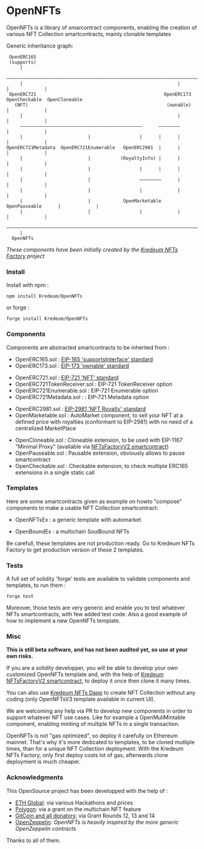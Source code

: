 # OpenNFTs

OpenNFTs is a library of smarcontract components, enabling the creation of various NFT Collection smartcontracts, mainly clonable templates

Generic inheritance graph:
```
 OpenERC165
 (supports)
     |
     ———————————————————————————————————————————————————————————————————————————————————————
     |                                                         |             |             |
 OpenERC721                                               OpenERC173  OpenCheckable  OpenCloneable
   (NFT)                                                   (ownable)         |             |
     |                                                         |             |             |
     —————————————————————————————————————————————      ————————             |             |
     |                        |                  |      |      |             |             |
OpenERC721Metadata  OpenERC721Enumerable   OpenERC2981  |      |             |             |
     |                        |           (RoyaltyInfo) |      |             |             |
     |                        |                  |      |      |             |             |
     |                        |                  ————————      |             |             |
     |                        |                  |             |             |             |
     |                        |            OpenMarketable OpenPauseable      |             |
     |                        |                  |             |             |             |
     ———————————————————————————————————————————————————————————————————————————————————————
     |
  OpenNFTs
```
*These components have been initially created by the [Kredeum NFTs Factory](https://github.com/Kredeum/kredeum) project*

### Install

Install with npm :

`npm install Kredeum/OpenNFTs`

or forge :

`forge install Kredeum/OpenNFTs`

### Components

Components are abstracted smartcontracts to be inherited from :

- OpenERC165.sol : [EIP-165 'supportsInterface' standard](https://eips.ethereum.org/EIPS/eip-165)
- OpenERC173.sol : [EIP-173 'ownable' standard](https://eips.ethereum.org/EIPS/eip-173)
<!-- -->
- OpenERC721.sol : [EIP-721 'NFT' standard](https://eips.ethereum.org/EIPS/eip-721)
- OpenERC721TokenReceiver.sol : EIP-721 TokenReceiver option
- OpenERC721Enumerable.sol : EIP-721 Enumerable option
- OpenERC721Metadata.sol : : EIP-721 Metadata option
<!-- -->
- OpenERC2981.sol : [EIP-2981 'NFT Royalty' standard](https://eips.ethereum.org/EIPS/eip-2981)
- OpenMarketable.sol : AutoMarket component, to sell your NFT at a defined price with royalties (conformant to EIP-2981) with no need of a centralized MarketPlace
<!-- -->
- OpenCloneable.sol : Cloneable extension, to be used with EIP-1167 "Minimal Proxy" (available via [NFTsFactoryV2 smartcontract](https://github.com/Kredeum/kredeum/blob/integ/hardhat/contracts/NFTsFactoryV2.sol))
- OpenPauseable.sol : Pausable extension, obviously allows to pause smartcontract
- OpenCheckable.sol : Checkable extension, to check multiple ERC165 extensions in a single static call 

### Templates

Here are some smartcontracts given as example on howto "compose" components to make a usable NFT Collection smartcontract:

- OpenNFTsEx : a generic template with automarket

- OpenBoundEx : a multichain SoulBound NFTs

Be carefull, these templates are not production ready. Go to Kredeum NFTs Factory to get production version of these 2 templates.

### Tests

A full set of solidity 'forge' tests are available to validate components and templates, to run them :

`forge test`

Moreover, those tests are very generic and enable you to test whatever NFTs smartcontracts, with few added test code. Also a good example of how to implement a new OpenNFTs template.

### Misc

**This is still beta software, and has not been audited yet, so use at your own risks.**

If you are a solidity developper, you will be able to develop your own customized OpenNFTs template and, with the help of [Kredeum NFTsFactoryV2 smartcontract](https://github.com/Kredeum/kredeum/blob/integ/hardhat/contracts/NFTsFactoryV2.sol), to deploy it once then clone it many times.

You can also use [Kredeum NFTs Dapp](https://beta.kredeum.com) to create NFT Collection without any coding (only OpenNFTsV3 template available in current UI).

We are welcoming any help via PR to develop new components in order to support whatever NFT use cases. Like for example a OpenMuliMintable component, enabling minting of multiple NFTs in a single transaction.

OpenNFTs is not "gas optimized", so deploy it carefully on Ethereum mainnet. That's why it's more dedicated to templates, to be cloned mutliple times, than for a unique NFT Collection deployment. With the Kredeum NFTs Factory, only first deploy costs lot of gas, afterwards clone deployment is much cheaper.

### Acknowledgments

This OpenSource project has been developped with the help of :

- [ETH Global](https://ethglobal.com/): via various Hackathons and prices
- [Polygon](https://polygon.technology/funds/): via a grant on the multichain NFT feature
- [GitCoin and all donators](https://gitcoin.co/grants/4186/kredeum-decentralized-nfts-factory): via Grant Rounds 12, 13 and 14
- [OpenZeppelin](https://github.com/OpenZeppelin/openzeppelin-contracts/tree/master/contracts): _OpenNFTs is heavily inspired by the more generic OpenZeppelin contracts_

Thanks to all of them.
